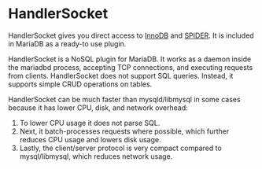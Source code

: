 
# HandlerSocket

HandlerSocket gives you direct access to [InnoDB](../../../storage-engines/innodb/README.md) and [SPIDER](../../../storage-engines/spider/README.md). It is included in MariaDB as a ready-to use plugin.


HandlerSocket is a NoSQL plugin for MariaDB. It works as a daemon inside the mariadbd process, accepting TCP connections, and executing requests from clients. HandlerSocket does not support SQL queries. Instead, it supports simple CRUD operations on tables.


HandlerSocket can be much faster than mysqld/libmysql in some cases because it has lower CPU, disk, and network overhead:


1. To lower CPU usage it does not parse SQL.
1. Next, it batch-processes requests where possible, which further reduces CPU usage and lowers disk usage.
1. Lastly, the client/server protocol is very compact compared to mysql/libmysql, which reduces network usage.


